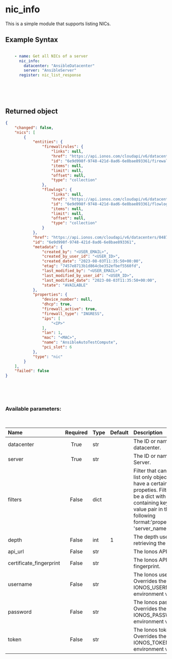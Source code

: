 # nic_info

This is a simple module that supports listing NICs.

## Example Syntax


```yaml

    - name: Get all NICs of a server
      nic_info:
        datacenter: "AnsibleDatacenter"
        server: "AnsibleServer"
      register: nic_list_response

```

&nbsp;

&nbsp;
## Returned object
```json
{
    "changed": false,
    "nics": [
        {
            "entities": {
                "firewallrules": {
                    "links": null,
                    "href": "https://api.ionos.com/cloudapi/v6/datacenters/0487f06f-b02d-4b78-b4e4-f48d86daf293/servers/73362db5-03c9-4445-907c-d539e7a0a160/nics/6e9d998f-9748-421d-8ad6-6e8bae893361/firewallrules",
                    "id": "6e9d998f-9748-421d-8ad6-6e8bae893361/firewallrules",
                    "items": null,
                    "limit": null,
                    "offset": null,
                    "type": "collection"
                },
                "flowlogs": {
                    "links": null,
                    "href": "https://api.ionos.com/cloudapi/v6/datacenters/0487f06f-b02d-4b78-b4e4-f48d86daf293/servers/73362db5-03c9-4445-907c-d539e7a0a160/nics/6e9d998f-9748-421d-8ad6-6e8bae893361/flowlogs",
                    "id": "6e9d998f-9748-421d-8ad6-6e8bae893361/flowlogs",
                    "items": null,
                    "limit": null,
                    "offset": null,
                    "type": "collection"
                }
            },
            "href": "https://api.ionos.com/cloudapi/v6/datacenters/0487f06f-b02d-4b78-b4e4-f48d86daf293/servers/73362db5-03c9-4445-907c-d539e7a0a160/nics/6e9d998f-9748-421d-8ad6-6e8bae893361",
            "id": "6e9d998f-9748-421d-8ad6-6e8bae893361",
            "metadata": {
                "created_by": "<USER_EMAIL>",
                "created_by_user_id": "<USER_ID>",
                "created_date": "2023-08-03T11:35:50+00:00",
                "etag": "7457e8713b1d864cbe352efbef5560fd",
                "last_modified_by": "<USER_EMAIL>",
                "last_modified_by_user_id": "<USER_ID>",
                "last_modified_date": "2023-08-03T11:35:50+00:00",
                "state": "AVAILABLE"
            },
            "properties": {
                "device_number": null,
                "dhcp": true,
                "firewall_active": true,
                "firewall_type": "INGRESS",
                "ips": [
                    "<IP>"
                ],
                "lan": 1,
                "mac": "<MAC>",
                "name": "AnsibleAutoTestCompute",
                "pci_slot": 6
            },
            "type": "nic"
        }
    ],
    "failed": false
}

```

&nbsp;

&nbsp;
### Available parameters:
&nbsp;

| Name | Required | Type | Default | Description |
| :--- | :---: | :--- | :--- | :--- |
| datacenter | True | str |  | The ID or name of the datacenter. |
| server | True | str |  | The ID or name of the Server. |
| filters | False | dict |  | Filter that can be used to list only objects which have a certain set of propeties. Filters should be a dict with a key containing keys and value pair in the following format:'properties.name': 'server_name' |
| depth | False | int | 1 | The depth used when retrieving the items. |
| api_url | False | str |  | The Ionos API base URL. |
| certificate_fingerprint | False | str |  | The Ionos API certificate fingerprint. |
| username | False | str |  | The Ionos username. Overrides the IONOS_USERNAME environment variable. |
| password | False | str |  | The Ionos password. Overrides the IONOS_PASSWORD environment variable. |
| token | False | str |  | The Ionos token. Overrides the IONOS_TOKEN environment variable. |
